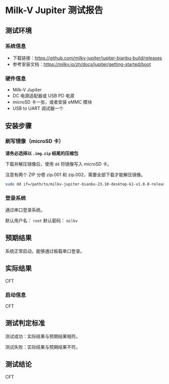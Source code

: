 # Milk-V Jupiter 测试报告

## 测试环境

### 系统信息

- 下载链接：https://github.com/milkv-jupiter/jupiter-bianbu-build/releases
- 参考安装文档：https://milkv.io/zh/docs/jupiter/getting-started/boot

### 硬件信息

- Milk-V Jupiter
- DC 电源适配器或 USB PD 电源
- microSD 卡一张，或者安装 eMMC 模块
- USB to UART 调试器一个

## 安装步骤

### 刷写镜像（microSD 卡）

**请务必选择以 `.img.zip` 结尾的压缩包**

下载并解压镜像后，使用 `dd` 将镜像写入 microSD 卡。

注意有两个 ZIP 分卷 zip.001 和 zip.002，需要全部下载才能解压镜像。

```bash
sudo dd if=/path/to/milkv-jupiter-bianbu-23.10-desktop-k1-v1.0.8-release-2024-0716.img of=/dev/sdX bs=1M status=progress
```

### 登录系统

通过串口登录系统。

默认用户名： `root`
默认密码： `milkv`

## 预期结果

系统正常启动，能够通过板载串口登录。

## 实际结果

CFT

### 启动信息

CFT

## 测试判定标准

测试成功：实际结果与预期结果相符。

测试失败：实际结果与预期结果不符。

## 测试结论

CFT